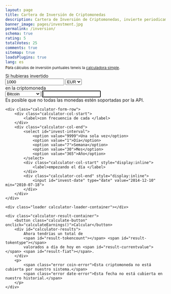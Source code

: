 ```yaml
---
layout: page
title: Cartera de Inversión de Criptomonedas
description: Cartera de Inversión de Criptomonedas, invierte periodicamente y calcula tus ganancias de Bitcoin
banner_image: pages/investment.jpg
permalink: /inversion/
schema: true
rating: 5
totalVotes: 25
comments: true
sitemap: true
loadsPlugins: true
lang: es
---
```


<div style="margin-bottom: 10px">
    <div style="margin-top:-25px">
        <small>Para cálculos de inversión puntuales teneis la <a href="/calculadora">calculadora simple</a>.</small>
    </div>
</div>
<div class="calculator-block" style="margin-bottom: 20px">
    <div class="calculator-form-row">
        <div class="calculator-col-start">
            <label>Si hubieras invertido</label>
        </div>
        <div class="calculator-col-end">
            <input id="invest-quantity" type="number" value="1000">
            <select id="invest-fiat">
                <option>EUR</option>
                <option>USD</option>
            </select>
        </div>
    </div>
    <div class="calculator-form-row">
        <div class="calculator-col-start">
            <label>en la criptomoneda</label>
        </div>
        <div class="calculator-col-end">
			<select id="invest-currency" onchange="updateInputMinDate()">
				<option value="BTC"  min="2010-07-18">Bitcoin</option>
				<option value="ETH"  min="2015-08-08" disabled>Ethereum</option>
				<option value="LTC"  min="2013-09-15" disabled>Litecoin</option>
                <option value="IOT"  min="2017-06-14" disabled>IOTA</option>
				<option value="XMR"  min="2015-01-27" disabled>Monero</option>
				<option value="DASH" min="2014-02-04" disabled>Dash</option>
				<option value="XRP"  min="2015-01-30" disabled>Ripple</option>
				<option class="editable" disabled>Otra moneda...</option>
			</select>
            <input width="150" class="calculator-othercoins" autofocus />
        </div>
    </div>
    <div class="calculator-othercoins"><span>Es posible que no todas las monedas estén soportadas por la API.</span></div>

    <div class="calculator-form-row">
        <div class="calculator-col-start">
            <label>con frecuencia de cada </label>
        </div>
        <div class="calculator-col-end">
            <select id="invest-interval">
                <option value="9999">Una sola vez</option>
                <option value="1">Día</option>
                <option value="7">Semana</option>
                <option value="30">Mes</option>
                <option value="365">Año</option>
            </select>
            <div class="calculator-col-start" style="display:inline">
                <label>empezando el día </label>
            </div>
            <div class="calculator-col-end" style="display:inline">
                <input id="invest-date" type="date" value="2014-12-10" min="2010-07-18">
            </div>
        </div>
    </div>

    <div class="loader calculator-loader-container"></div>
    
    <div class="calculator-result-container">
        <button class="calculate-button" onclick="calculateEarnings()">Calcular</button>
        <div id="calculator-results">
            Ahora tendrías un total de 
            <span id="result-tokencount"></span> <span id="result-tokentype"></span>
            valorados a día de hoy en <span id="result-currentvalue"></span> <span id="result-fiat"></span>.
        </div>
        <p>
            <span class="error coin-error">Esta criptomoneda no está cubierta por nuestro sistema.</span>
            <span class="error date-error">Esta fecha no está cubierta en nuestro historial.</span>
        </p>
    </div>
</div>

<table id="investment-table" class="display" width="100%"></table>

<script src="{{ site.baseurl }}/js/plugins.js?{{site.time | date: '%s%N'}}"></script>
<script src="{{ site.baseurl }}/js/lang.js?{{site.time | date: '%s%N'}}"></script>
<script defer src="{{ site.baseurl }}/js/calculator-common.js?{{site.time | date: '%s%N'}}"></script>
<script defer src="{{ site.baseurl }}/js/invest.js?{{site.time | date: '%s%N'}}"></script>

<script type="text/javascript" src="https://cdn.datatables.net/v/dt/dt-1.10.16/datatables.min.js"></script>
<script type="text/javascript" src="https://cdn.datatables.net/plug-ins/1.10.16/api/processing().js"></script>
<script type="text/javascript" src="https://cdn.datatables.net/responsive/2.2.1/js/dataTables.responsive.min.js"></script>
